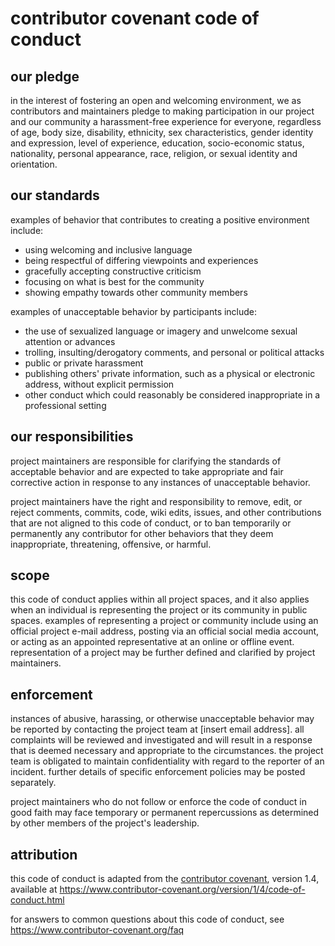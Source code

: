 # contributor covenant code of conduct

## our pledge

in the interest of fostering an open and welcoming environment, we as
contributors and maintainers pledge to making participation in our project and
our community a harassment-free experience for everyone, regardless of age, body
size, disability, ethnicity, sex characteristics, gender identity and expression,
level of experience, education, socio-economic status, nationality, personal
appearance, race, religion, or sexual identity and orientation.

## our standards

examples of behavior that contributes to creating a positive environment
include:

* using welcoming and inclusive language
* being respectful of differing viewpoints and experiences
* gracefully accepting constructive criticism
* focusing on what is best for the community
* showing empathy towards other community members

examples of unacceptable behavior by participants include:

* the use of sexualized language or imagery and unwelcome sexual attention or
  advances
* trolling, insulting/derogatory comments, and personal or political attacks
* public or private harassment
* publishing others' private information, such as a physical or electronic
  address, without explicit permission
* other conduct which could reasonably be considered inappropriate in a
  professional setting

## our responsibilities

project maintainers are responsible for clarifying the standards of acceptable
behavior and are expected to take appropriate and fair corrective action in
response to any instances of unacceptable behavior.

project maintainers have the right and responsibility to remove, edit, or
reject comments, commits, code, wiki edits, issues, and other contributions
that are not aligned to this code of conduct, or to ban temporarily or
permanently any contributor for other behaviors that they deem inappropriate,
threatening, offensive, or harmful.

## scope

this code of conduct applies within all project spaces, and it also applies when
an individual is representing the project or its community in public spaces.
examples of representing a project or community include using an official
project e-mail address, posting via an official social media account, or acting
as an appointed representative at an online or offline event. representation of
a project may be further defined and clarified by project maintainers.

## enforcement

instances of abusive, harassing, or otherwise unacceptable behavior may be
reported by contacting the project team at [insert email address]. all
complaints will be reviewed and investigated and will result in a response that
is deemed necessary and appropriate to the circumstances. the project team is
obligated to maintain confidentiality with regard to the reporter of an incident.
further details of specific enforcement policies may be posted separately.

project maintainers who do not follow or enforce the code of conduct in good
faith may face temporary or permanent repercussions as determined by other
members of the project's leadership.

## attribution

this code of conduct is adapted from the [contributor covenant][homepage], version 1.4,
available at https://www.contributor-covenant.org/version/1/4/code-of-conduct.html

[homepage]: https://www.contributor-covenant.org

for answers to common questions about this code of conduct, see
https://www.contributor-covenant.org/faq
